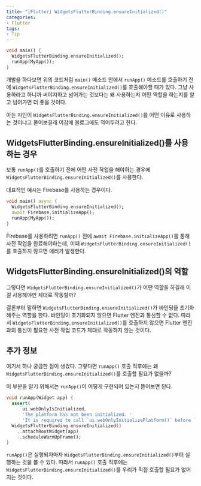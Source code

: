```yaml
---
title: "[Flutter] WidgetsFlutterBinding.ensureInitialized()"
categories:
- Flutter
tags:
- Tip
---
```


``` dart
void main() {
  WidgetsFlutterBinding.ensureInitialized();
  runApp(MyApp());
}
```

개발을 하다보면 위의 코드처럼 `main()` 메소드 안에서 `runApp()` 메소드를 호출하기 전에 `WidgetsFlutterBinding.ensureInitialized()`를 호출해야할 때가 있다. 그냥 사용하라고 하니까 써야지하고 넘어가는 것보다는 왜 사용하는지 어떤 역할을 하는지를 알고 넘어가면 더 좋을 것이다.

아는 지인이 `WidgetsFlutterBinding.ensureInitialized()`를 어떤 이유로 사용하는 것이냐고 물어보길래 이참에 블로그에도 적어두려고 한다.

## WidgetsFlutterBinding.ensureInitialized()를 사용하는 경우

보통 `runApp()`를 호출하기 전에 어떤 사전 작업을 해야하는 경우에 `WidgetsFlutterBinding.ensureInitialized()`를 사용한다.

대표적인 예시는 Firebase를 사용하는 경우이다.

``` dart
void main() async {
  WidgetsFlutterBinding.ensureInitialized();
  await Firebase.initializeApp();
  runApp(MyApp());
}
```

Firebase를 사용하려면  `runApp()` 전에 `await Firebase.initializeApp()`를 통해 사전 작업을 완료해야하는데, 이때 `WidgetsFlutterBinding.ensureInitialized()`를 호출하지 않으면 에러가 발생한다.

## WidgetsFlutterBinding.ensureInitialized()의 역할

그렇다면 `WidgetsFlutterBinding.ensureInitialized()`가 어떤 역할을 하길래 이걸 사용해야만 제대로 작동할까?

결론부터 말하면 `WidgetsFlutterBinding.ensureInitialized()`가 바인딩을 초기화 해주는 역할을 한다. 바인딩이 초기화되지 않으면 Flutter 엔진과 통신할 수 없다. 따라서 `WidgetsFlutterBinding.ensureInitialized()`를 호출하지 않으면 Flutter 엔진과의 통신이 필요한 사전 작업 코드가 제대로 작동하지 않는 것이다.

## 추가 정보

여기서 하나 궁금한 점이 생겼다. 그렇다면 `runApp()` 호출 직후에는 왜 `WidgetsFlutterBinding.ensureInitialized()`를 호출할 필요가 없을까?

이 부분을 알기 위해서는 `runApp()`이 어떻게 구현되어 있는지 뜯어보면 된다.

``` dart
void runApp(Widget app) {
  assert(
      ui.webOnlyIsInitialized,
      'The platform has not been initialized. '
      'It is required to call `ui.webOnlyInitializePlatform()` before `runApp`.');
  WidgetsFlutterBinding.ensureInitialized()
    ..attachRootWidget(app)
    ..scheduleWarmUpFrame();
}
```

`runApp()`은 실행되자마자  `WidgetsFlutterBinding.ensureInitialized()`부터 실행하는 것을 볼 수 있다. 따라서 `runApp()` 호출 직후에는 `WidgetsFlutterBinding.ensureInitialized()`를 우리가 직접 호출할 필요가 없어지는 것이다.
